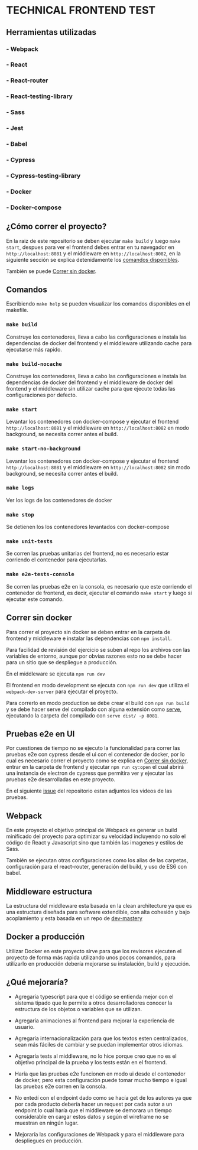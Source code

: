 # TECHNICAL FRONTEND TEST

## Herramientas utilizadas

### - Webpack
### - React
 ### - React-router
### - React-testing-library
### - Sass
### - Jest
### - Babel 
### - Cypress
### - Cypress-testing-library
### - Docker
### - Docker-compose


 ## ¿Cómo correr el proyecto?
En la raiz de este repositorio se deben ejecutar `make build` y luego `make start`, despues para ver el frontend debes entrar en tu navegador en ```http://localhost:8081``` y el middleware en ```http://localhost:8082```, en la siguiente sección se explica detenidamente los [comandos disponibles](#comandos).

También se puede [Correr sin docker](#correr-sin-docker).

 ## Comandos

Escribiendo `make help` se pueden visualizar los comandos disponibles en el makefile.

### `make build` 
Construye los contenedores, lleva a cabo las configuraciones e instala las dependencias de docker del frontend y el middleware utilizando cache para ejecutarse más rapido.

### `make build-nocache`
Construye los contenedores, lleva a cabo las configuraciones e instala las dependencias de docker del frontend y el middleware de docker del frontend y el middleware sin utilizar cache para que ejecute todas las configuraciones por defecto.

### `make start`
Levantar los contenedores con docker-compose y ejecutar el frontend ```http://localhost:8081``` y el middleware en ```http://localhost:8082``` en modo background, se necesita correr antes el build.

### `make start-no-background`
Levantar los contenedores con docker-compose y ejecutar el frontend ```http://localhost:8081``` y el middleware en ```http://localhost:8082``` sin modo background, se necesita correr antes el build.

### `make logs`
Ver los logs de los contenedores de docker                    

### `make stop`
Se detienen los los contenedores levantados con docker-compose                  

### `make unit-tests`
Se corren las pruebas unitarias del frontend, no es necesario estar corriendo el contenedor para ejecutarlas.

### `make e2e-tests-console`
Se corren las pruebas e2e en la consola, es necesario que este corriendo el contenedor de frontend, es decir, ejecutar el comando ```make start``` y luego si ejecutar este comando.


 ## Correr sin docker

Para correr el proyecto sin docker se deben entrar en la carpeta de frontend y middleware e instalar las dependencias con `npm install`.

Para facilidad de revisión del ejercicio se suben al repo los archivos con las variables de entorno, aunque por obvias razones esto no se debe hacer para un sitio que se despliegue a producción.

En el middleware se ejecuta `npm run dev` 

El frontend en modo development se ejecuta con `npm run dev` que utiliza el ```webpack-dev-server``` para ejecutar el proyecto.

Para correrlo en modo production se debe crear el build con `npm run build` y se debe hacer serve del compilado con alguna extensión como [serve](https://www.npmjs.com/package/serve), ejecutando la carpeta del compilado con `serve dist/ -p 8081`.


 ## Pruebas e2e en UI

 Por cuestiones de tiempo no se ejecuto la funcionalidad para correr las pruebas e2e con cypress desde el ui con el contenedor de docker, por lo cual es necesario correr el proyecto como se explica en [Correr sin docker](#correr-sin-docker), entrar en la carpeta de frontend y ejecutar `npm run cy:open` el cual abrirá una instancia de electron de cypress que permitira ver y ejecutar las pruebas e2e desarrolladas en este proyecto.

En el siguiente [issue](https://github.com/diegocastillogz/ecommerce-test/issues/1) del repositorio estan adjuntos los videos de las pruebas.


 ## Webpack
En este proyecto el objetivo principal de Webpack es generar un build minificado del proyecto para optimizar su velocidad incluyendo no solo el código de React y Javascript sino que también las imagenes y estilos de Sass.

También se ejecutan otras configuraciones como los alias de las carpetas, configuración para el react-router, generación del build, y uso de ES6 con babel. 

 ## Middleware estructura

 La estructura del middleware esta basada en la clean architecture ya que es una estructura diseñada para software extendible, con alta cohesión y bajo acoplamiento y esta basada en un repo de [dev-mastery](https://github.com/dev-mastery/comments-api)

 ## Docker a producción
Utilizar Docker en este proyecto sirve para que los revisores ejecuten el proyecto de forma más rapida utilizando unos pocos comandos, para utilizarlo en producción debería mejorarse su instalación, build y ejecución.

 ## ¿Qué mejoraría?

 - Agregaría typescript para que el código se entienda mejor con el sistema tipado que le permite a otros desarrolladores conocer la estructura de los objetos o variables que se utilizan.

- Agregaría animaciones al frontend para mejorar la experiencia de usuario.

- Agregaría internacionalización para que los textos esten centralizados, sean más fáciles de cambiar y se puedan implementar otros idiomas.

 - Agregaría tests al middleware, no lo hice porque creo que no es el objetivo principal de la prueba y los tests están en el frontend.
 
 - Haría que las pruebas e2e funcionen en modo ui desde el contenedor de docker, pero esta configuración puede tomar mucho tiempo e igual las pruebas e2e corren en la consola.

 - No entedí con el endpoint dado como se hacía get de los autores ya que por cada producto debería hacer un request por cada autor a un endpoint lo cual haría que el middleware se demorara un tiempo considerable en cargar estos datos y según el wireframe no se muestran en ningún lugar.

 - Mejoraría las configuraciones de Webpack y para el middleware para despliegues en producción.
